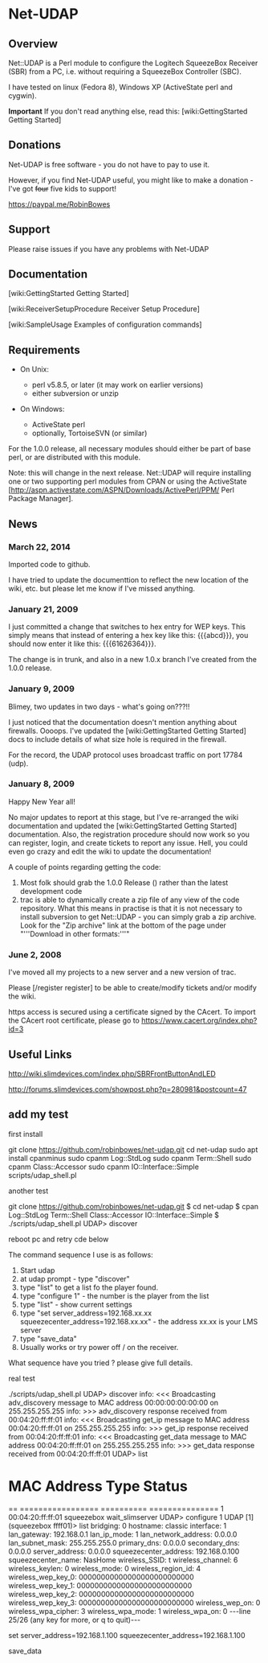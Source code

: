 # Net-UDAP

## Overview

Net::UDAP is a Perl module to configure the Logitech SqueezeBox Receiver (SBR) from a PC, i.e. without requiring a SqueezeBox Controller (SBC).

I have tested on linux (Fedora 8), Windows XP (ActiveState perl and cygwin).

**Important** If you don't read anything else, read this: [wiki:GettingStarted Getting Started]

## Donations

Net-UDAP is free software - you do not have to pay to use it.

However, if you find Net-UDAP useful, you might like to make a donation - I've got ~~four~~ five kids to support!

https://paypal.me/RobinBowes

## Support

Please raise issues if you have any problems with Net-UDAP

## Documentation

[wiki:GettingStarted Getting Started]

[wiki:ReceiverSetupProcedure Receiver Setup Procedure]

[wiki:SampleUsage Examples of configuration commands]

## Requirements

 * On Unix:
   * perl v5.8.5, or later (it may work on earlier versions)
   * either subversion or unzip

 * On Windows:
   * ActiveState perl
   * optionally, TortoiseSVN (or similar) 

For the 1.0.0 release, all necessary modules should either be part of base perl, or are distributed with this module. 

Note: this will change in the next release. Net::UDAP will require installing one or two supporting perl modules from CPAN or using the ActiveState [http://aspn.activestate.com/ASPN/Downloads/ActivePerl/PPM/ Perl Package Manager].

## News

### March 22, 2014

Imported code to github.

I have tried to update the documenttion to reflect the new location of the wiki, etc. but please let me know if I've missed anything.

### January 21, 2009

I just committed a change that switches to hex entry for WEP keys. This simply means that instead of entering a hex key like this: {{{abcd}}}, you should now enter it like this: {{{61626364}}}.

The change is in trunk, and also in a new 1.0.x branch I've created from the 1.0.0 release.

### January 9, 2009

Blimey, two updates in two days - what's going on???!!

I just noticed that the documentation doesn't mention anything about firewalls. Oooops. I've updated the [wiki:GettingStarted Getting Started] docs to include details of what size hole is required in the firewall.

For the record, the UDAP protocol uses broadcast traffic on port 17784 (udp).

### January 8, 2009

Happy New Year all!

No major updates to report at this stage, but I've re-arranged the wiki documentation and updated the [wiki:GettingStarted Getting Started] documentation. Also, the registration procedure should now work so you can register, login, and create tickets to report any issue. Hell, you could even go crazy and edit the wiki to update the documentation!

A couple of points regarding getting the code:

 1. Most folk should grab the 1.0.0 Release () rather than the latest development code
 1. trac is able to dynamically create a zip file of any view of the code repository. What this means in practise is that it is not necessary to install subversion to get Net::UDAP - you can simply grab a zip archive. Look for the "Zip archive" link at the bottom of the page under "'''Download in other formats:'''"

### June 2, 2008

I've moved all my projects to a new server and a new version of trac.

Please [/register register] to be able to create/modify tickets and/or modify the wiki.

https access is secured using a certificate signed by the CAcert. To import the CAcert root certificate, please go to https://www.cacert.org/index.php?id=3

## Useful Links

http://wiki.slimdevices.com/index.php/SBRFrontButtonAndLED

http://forums.slimdevices.com/showpost.php?p=280981&postcount=47

## add my test

first install

git clone https://github.com/robinbowes/net-udap.git
cd net-udap
sudo apt install cpanminus
sudo cpanm Log::StdLog
sudo cpanm Term::Shell
sudo cpanm Class::Accessor
sudo cpanm IO::Interface::Simple
scripts/udap_shell.pl



another test 

git clone https://github.com/robinbowes/net-udap.git
$ cd net-udap
$ cpan Log::StdLog Term::Shell Class::Accessor IO::Interface::Simple
$ ./scripts/udap_shell.pl
UDAP> discover


reboot pc and retry cde below




The command sequence I use is as follows:
1. Start udap
2. at udap prompt - type "discover"
3. type "list" to get a list fo the player found.
4. type "configure 1" - the number is the player from the list
5. type "list" - show current settings
6. type "set server_address=192.168.xx.xx squeezecenter_address=192.168.xx.xx" - the address xx.xx is your LMS server
7. type "save_data"
8. Usually works or try power off / on the receiver.

What sequence have you tried ? please give full details. 



real test

./scripts/udap_shell.pl 
UDAP> discover
info: <<< Broadcasting adv_discovery message to MAC address 00:00:00:00:00:00 on 255.255.255.255
info: >>> adv_discovery response received from 00:04:20:ff:ff:01
info: <<< Broadcasting get_ip message to MAC address 00:04:20:ff:ff:01 on 255.255.255.255
info: >>> get_ip response received from 00:04:20:ff:ff:01
info: <<< Broadcasting get_data message to MAC address 00:04:20:ff:ff:01 on 255.255.255.255
info: >>> get_data response received from 00:04:20:ff:ff:01
UDAP> list
 #    MAC Address    Type       Status         
== ================= ========== ===============
 1 00:04:20:ff:ff:01 squeezebox wait_slimserver
UDAP> configure 1
UDAP [1] (squeezebox ffff01)> list
             bridging: 0
             hostname: classic
            interface: 1
          lan_gateway: 192.168.0.1
          lan_ip_mode: 1
  lan_network_address: 0.0.0.0
      lan_subnet_mask: 255.255.255.0
          primary_dns: 0.0.0.0
        secondary_dns: 0.0.0.0
       server_address: 0.0.0.0
squeezecenter_address: 192.168.0.100
   squeezecenter_name: NasHome
        wireless_SSID: t
     wireless_channel: 6
      wireless_keylen: 0
        wireless_mode: 0
   wireless_region_id: 4
   wireless_wep_key_0: 00000000000000000000000000
   wireless_wep_key_1: 00000000000000000000000000
   wireless_wep_key_2: 00000000000000000000000000
   wireless_wep_key_3: 00000000000000000000000000
      wireless_wep_on: 0
  wireless_wpa_cipher: 3
    wireless_wpa_mode: 1
      wireless_wpa_on: 0
---line 25/26 (any key for more, or q to quit)---




set server_address=192.168.1.100 squeezecenter_address=192.168.1.100

save_data








